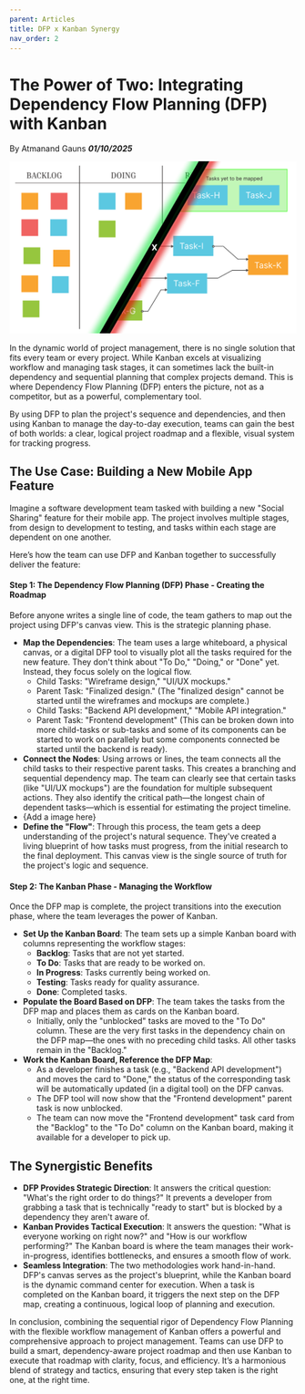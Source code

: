 ```yaml
---
parent: Articles
title: DFP x Kanban Synergy
nav_order: 2
---
```


# The Power of Two: Integrating Dependency Flow Planning (DFP) with Kanban
By Atmanand Gauns
***01/10/2025***

![DFP X Kanban thumbnail](../../assets/kanban-x-dfp.png)

In the dynamic world of project management, there is no single solution that fits every team or every project. While Kanban excels at visualizing workflow and managing task stages, it can sometimes lack the built-in dependency and sequential planning that complex projects demand. This is where Dependency Flow Planning (DFP) enters the picture, not as a competitor, but as a powerful, complementary tool.

By using DFP to plan the project's sequence and dependencies, and then using Kanban to manage the day-to-day execution, teams can gain the best of both worlds: a clear, logical project roadmap and a flexible, visual system for tracking progress.

## The Use Case: Building a New Mobile App Feature

Imagine a software development team tasked with building a new "Social Sharing" feature for their mobile app. The project involves multiple stages, from design to development to testing, and tasks within each stage are dependent on one another.

Here’s how the team can use DFP and Kanban together to successfully deliver the feature:

#### Step 1: The Dependency Flow Planning (DFP) Phase - Creating the Roadmap
Before anyone writes a single line of code, the team gathers to map out the project using DFP's canvas view. This is the strategic planning phase.

* **Map the Dependencies**: The team uses a large whiteboard, a physical canvas, or a digital DFP tool to visually plot all the tasks required for the new feature. They don't think about "To Do," "Doing," or "Done" yet. Instead, they focus solely on the logical flow.
	* Child Tasks: "Wireframe design," "UI/UX mockups."
	* Parent Task: "Finalized design." (The "finalized design" cannot be started until the wireframes and mockups are complete.)
	* Child Tasks: "Backend API development," "Mobile API integration."
	* Parent Task: "Frontend development" (This can be broken down into more child-tasks or sub-tasks and some of its components can be started to work on parallely but some components connected be started until the backend is ready).
* **Connect the Nodes**: Using arrows or lines, the team connects all the child tasks to their respective parent tasks. This creates a branching and sequential dependency map. The team can clearly see that certain tasks (like "UI/UX mockups") are the foundation for multiple subsequent actions. They also identify the critical path—the longest chain of dependent tasks—which is essential for estimating the project timeline.
* {Add a image here}
* **Define the "Flow"**: Through this process, the team gets a deep understanding of the project's natural sequence. They've created a living blueprint of how tasks must progress, from the initial research to the final deployment. This canvas view is the single source of truth for the project's logic and sequence.

#### Step 2: The Kanban Phase - Managing the Workflow
Once the DFP map is complete, the project transitions into the execution phase, where the team leverages the power of Kanban.

* **Set Up the Kanban Board**: The team sets up a simple Kanban board with columns representing the workflow stages:
	* **Backlog**: Tasks that are not yet started.
	* **To Do**: Tasks that are ready to be worked on.
	* **In Progress**: Tasks currently being worked on.
	* **Testing**: Tasks ready for quality assurance.
	* **Done**: Completed tasks.
* **Populate the Board Based on DFP**: The team takes the tasks from the DFP map and places them as cards on the Kanban board.
	* Initially, only the "unblocked" tasks are moved to the "To Do" column. These are the very first tasks in the dependency chain on the DFP map—the ones with no preceding child tasks. All other tasks remain in the "Backlog."
* **Work the Kanban Board, Reference the DFP Map**:
	* As a developer finishes a task (e.g., "Backend API development") and moves the card to "Done," the status of the corresponding task will be automatically updated (in a digital tool) on the DFP canvas.
	* The DFP tool will now show that the "Frontend development" parent task is now unblocked.
	* The team can now move the "Frontend development" task card from the "Backlog" to the "To Do" column on the Kanban board, making it available for a developer to pick up.


## The Synergistic Benefits

* **DFP Provides Strategic Direction**: It answers the critical question: "What's the right order to do things?" It prevents a developer from grabbing a task that is technically "ready to start" but is blocked by a dependency they aren't aware of.
* **Kanban Provides Tactical Execution**: It answers the question: "What is everyone working on right now?" and "How is our workflow performing?" The Kanban board is where the team manages their work-in-progress, identifies bottlenecks, and ensures a smooth flow of work.
* **Seamless Integration**: The two methodologies work hand-in-hand. DFP's canvas serves as the project's blueprint, while the Kanban board is the dynamic command center for execution. When a task is completed on the Kanban board, it triggers the next step on the DFP map, creating a continuous, logical loop of planning and execution.

In conclusion, combining the sequential rigor of Dependency Flow Planning with the flexible workflow management of Kanban offers a powerful and comprehensive approach to project management. Teams can use DFP to build a smart, dependency-aware project roadmap and then use Kanban to execute that roadmap with clarity, focus, and efficiency. It’s a harmonious blend of strategy and tactics, ensuring that every step taken is the right one, at the right time.
